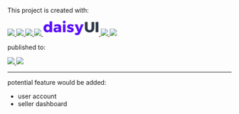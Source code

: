This project is created with:

<div align="left">

<a href="https://vitejs.dev/" target="_blank">
<img src="https://vitejs.dev/logo-with-shadow.png" width="10%">
</a>
<a href="https://reactjs.org/">
    <img src="https://upload.wikimedia.org/wikipedia/commons/thumb/a/a7/React-icon.svg/1200px-React-icon.svg.png" width="10%">
</a>
<a href="https://reactrouter.com">
    <img src="https://static-00.iconduck.com/assets.00/react-router-icon-512x279-zswz065s.png" width="12%">
</a>
<a href="https://tailwindcss.com">
    <img src="https://upload.wikimedia.org/wikipedia/commons/thumb/d/d5/Tailwind_CSS_Logo.svg/2048px-Tailwind_CSS_Logo.svg.png" width="10%">
</a>
<a href="https://daisyui.com">
    <img src="https://raw.githubusercontent.com/saadeghi/files/main/daisyui/logo-4.svg" width="25%">
</a>
<a href="https://expressjs.com">
    <img src="https://cdn.icon-icons.com/icons2/2699/PNG/512/expressjs_logo_icon_169185.png" width="10%">
</a>
<a href="https://stripe.com">
    <img src="https://b.stripecdn.com/site-statics-srv/assets/assets/img/v3/home/social-9755e0835b1ab1538bddad515c24744b.png" width="15%">
</a>

</div>

<div align="left">
    
published to:

<a href="https://netlify.com">
    <img src="https://upload.wikimedia.org/wikipedia/commons/thumb/b/b8/Netlify_logo.svg/2560px-Netlify_logo.svg.png" width="20%">
</a>
<a href="https://vercel.com">
    <img src="https://upload.wikimedia.org/wikipedia/commons/thumb/5/5e/Vercel_logo_black.svg/2560px-Vercel_logo_black.svg.png" width="20%">

</a>

</div>

---
potential feature would be added:
- user account
- seller dashboard
